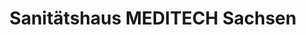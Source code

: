 ---
title: "Sanitätshaus MEDITECH Sachsen"
url: /dresden/sanitaetshaus-meditech-sachsen-leipziger-strasse/
shop: Sanitätshaus
---
